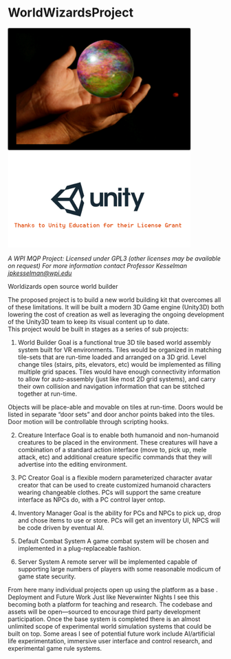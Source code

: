 ﻿# WorldWizardsProject


<img src="images/WWImage.png?raw=true" width="425"/>  <a href="https://www.unity3d.com"><img src="images/unitylogo.png?raw=true" width="425"/> </a>
        

*A WPI MQP Project: Licensed under GPL3 (other licenses may be available on request)
For more information contact Professor Kesselman jpkesselman@wpi.edu*

Worldizards open source world builder

The proposed project is to build a new world building kit that overcomes all of these limitations.  It will be built a modern 3D Game engine (Unity3D) both lowering the cost of creation as well as leveraging the ongoing development of the Unity3D team to keep its visual content up to date.   
This project would be built in stages as a series of sub projects:
1.	World Builder
Goal is a functional true 3D tile based world assembly system built for VR environments.  Tiles would be organized in matching tile-sets that are run-time loaded and arranged on a 3D grid.  Level change tiles (stairs, pits, elevators, etc) would be implemented as filling multiple grid spaces.  Tiles would have enough connectivity information to allow for auto-assembly (just like most 2D grid systems), and carry their own collision and navigation information that can be stitched together at run-time.

Objects will be place-able and movable on tiles at run-time.  Doors would be listed in separate “door sets” and door anchor points baked into the tiles.  Door motion will be controllable through scripting hooks.

2.	Creature Interface
Goal is to enable both humanoid and non-humanoid creatures to be placed in the environment.  These creatures will have a combination of a standard action interface (move to, pick up, mele attack, etc) and additional creature specific commands that they will advertise into the editing environment.

3.	PC Creator
Goal is a flexible modern parameterized character avatar creator that can be used to create customized humanoid characters wearing changeable clothes.  PCs will support the same creature interface as NPCs do, with a PC control layer ontop.

4.	Inventory Manager
Goal is the ability for PCs and NPCs to pick up, drop and chose items to use or store.  PCs will get an inventory UI, NPCS will be code driven by eventual AI.

5.	Default Combat System
A game combat system will be chosen and implemented in a plug-replaceable fashion.

6.	Server System
A remote server will be implemented capable of supporting large numbers of players with some reasonable modicum of game state security.

From here many individual projects open up using the platform as a base
.
Deployment and Future Work
Just like Neverwinter Nights I see this becoming both a platform for teaching and research.  The codebase and assets will be open—sourced to encourage third party development participation.
Once the base system is completed there is an almost unlimited scope of experimental world simulation systems that could be built on top.   Some areas I see of potential future work include AI/artificial life experimentation, immersive user interface and control research, and experimental game rule systems.  
